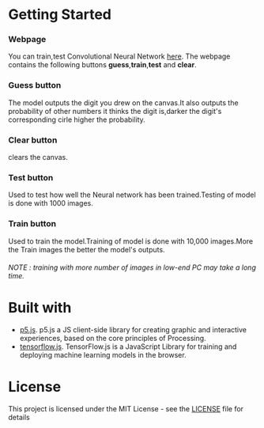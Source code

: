 # Getting Started
### Webpage
You can train,test Convolutional Neural Network [here](https://harivardhanr.github.io/digitsclassifier).
The webpage contains the following buttons __guess__,__train__,__test__ and __clear__.
### Guess button
The model outputs the digit you drew on the canvas.It also outputs the probability of other numbers it thinks the digit is,darker the digit's 
corresponding cirle higher the probability.
### Clear button
clears the canvas.
### Test button
Used to test how well the Neural network has been trained.Testing of model is done with 1000 images.
### Train button
Used to train the model.Training of model is done with 10,000 images.More the Train images the better the model's outputs.
###### NOTE : training with more number of images in low-end PC may take a long time.
# Built with
 * [p5.js](https://p5js.org/). p5.js a JS client-side library for creating graphic and interactive experiences, based on the core principles of Processing.
 * [tensorflow.js](https://www.tensorflow.org/js). TensorFlow.js is a JavaScript Library for training and deploying machine learning models in the browser.
# License
This project is licensed under the MIT License - see the [LICENSE](https://github.com/HarivardhanR/digitsclassifier/blob/master/LICENSE) file for details

